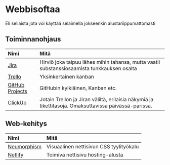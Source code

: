 # Webbisoftaa

Eli sellaista jota voi käyttää selaimella jokseenkin alustariippumattomasti

## Toiminnanohjaus

| Nimi | Mitä |
| :--- | :--- |
| [Jira](https://www.atlassian.com/fi/software/jira) | Hirviö joka taipuu lähes mihin tahansa, mutta vaatii substanssiosaamista tunkkauksen osalta |
| [Trello](https://trello.com/fi) | Yksinkertainen kanban |
| [GitHub Projects](https://github.com/features/project-management/) | GitHubin kylkiäinen, Kanban etc. |
| [ClickUp](https://clickup.com/) | Jotain Trellon ja Jiran väliltä, erilaisia näkymiä ja tikettitasoja. Omaksuttavissa päivässä-parissa. |

## Web-kehitys

| Nimi | Mitä |
| :--- | :--- |
| [Neumorphism](https://neumorphism.io/#ffffff/) | Visuaalinen nettisivun CSS tyylityökalu |
| [Netlify](https://www.netlify.com/) | Toimiva nettisivu hosting-alusta |

